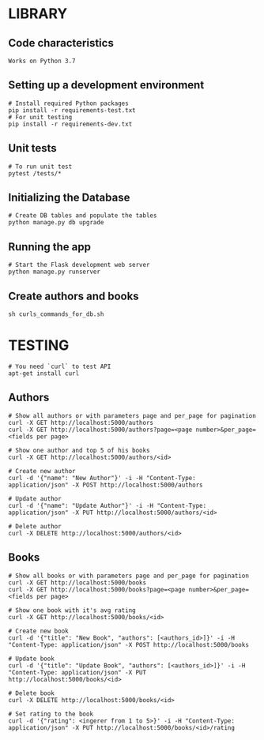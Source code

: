 # LIBRARY
## Code characteristics

    Works on Python 3.7

## Setting up a development environment

    # Install required Python packages 
    pip install -r requirements-test.txt
    # For unit testing
    pip install -r requirements-dev.txt
    
## Unit tests

    # To run unit test 
    pytest /tests/*

## Initializing the Database

    # Create DB tables and populate the tables
    python manage.py db upgrade

## Running the app

    # Start the Flask development web server
    python manage.py runserver
    
## Create authors and books 
    sh curls_commands_for_db.sh

# TESTING

    # You need `curl` to test API
    apt-get install curl
    
## Authors

    # Show all authors or with parameters page and per_page for pagination
    curl -X GET http://localhost:5000/authors
    curl -X GET http://localhost:5000/authors?page=<page number>&per_page=<fields per page>
    
    # Show one author and top 5 of his books
    curl -X GET http://localhost:5000/authors/<id>
    
    # Create new author
    curl -d '{"name": "New Author"}' -i -H "Content-Type: application/json" -X POST http://localhost:5000/authors

    # Update author
    curl -d '{"name": "Update Author"}' -i -H "Content-Type: application/json" -X PUT http://localhost:5000/authors/<id>

    # Delete author
    curl -X DELETE http://localhost:5000/authors/<id>

## Books

    # Show all books or with parameters page and per_page for pagination
    curl -X GET http://localhost:5000/books
    curl -X GET http://localhost:5000/books?page=<page number>&per_page=<fields per page>
    
    # Show one book with it's avg rating
    curl -X GET http://localhost:5000/books/<id>
    
    # Create new book
    curl -d '{"title": "New Book", "authors": [<authors_id>]}' -i -H "Content-Type: application/json" -X POST http://localhost:5000/books

    # Update book
    curl -d '{"title": "Update Book", "authors": [<authors_id>]}' -i -H "Content-Type: application/json" -X PUT http://localhost:5000/books/<id>

    # Delete book
    curl -X DELETE http://localhost:5000/books/<id>
    
    # Set rating to the book
    curl -d '{"rating": <ingerer from 1 to 5>}' -i -H "Content-Type: application/json" -X PUT http://localhost:5000/books/<id>/rating
    
